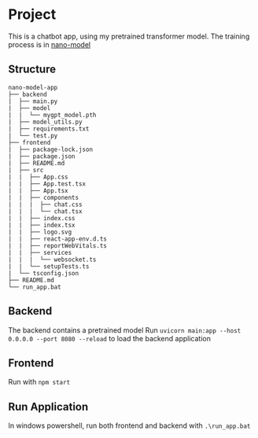# Project
This is a chatbot app, using my pretrained transformer model. The training process is in [nano-model](https://github.com/yijiazho/nano-model)

## Structure
```
nano-model-app
├── backend
|  ├── main.py
|  ├── model
|  |  └── mygpt_model.pth
|  ├── model_utils.py
|  ├── requirements.txt
|  └── test.py
├── frontend
|  ├── package-lock.json
|  ├── package.json
|  ├── README.md
|  ├── src
|  |  ├── App.css
|  |  ├── App.test.tsx
|  |  ├── App.tsx
|  |  ├── components
|  |  |  ├── chat.css
|  |  |  └── chat.tsx
|  |  ├── index.css
|  |  ├── index.tsx
|  |  ├── logo.svg
|  |  ├── react-app-env.d.ts
|  |  ├── reportWebVitals.ts
|  |  ├── services
|  |  |  └── websocket.ts
|  |  └── setupTests.ts
|  └── tsconfig.json
├── README.md
└── run_app.bat
```
## Backend
The backend contains a pretrained model
Run `uvicorn main:app --host 0.0.0.0 --port 8080 --reload` to load the backend application

## Frontend
Run with `npm start`

## Run Application
In windows powershell, run both frontend and backend with `.\run_app.bat`